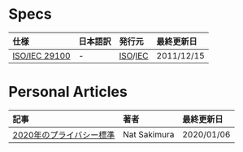 # Specs
|仕様|日本語訳|発行元|最終更新日|
|:---|:---|:---|:---|
|[ISO/IEC 29100](https://standards.iso.org/ittf/PubliclyAvailableStandards/index.html)|-|[ISO](https://www.iso.org/)/[IEC](https://www.iec.ch/)|2011/12/15|

# Personal Articles
|記事|著者|最終更新日|
|:---|:---|:---|
|[2020年のプライバシー標準](https://gihyo.jp/lifestyle/column/newyear/2020/privacy-standards)|Nat Sakimura|2020/01/06|
